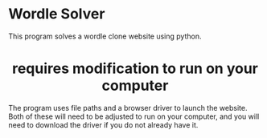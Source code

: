 # Wordle Solver
This program solves a wordle clone website using python. 
<h1 align='center'>requires modification to run on your computer</h1>
The program uses file paths and a browser driver to launch the website. Both of these will need to be adjusted to run on your computer, and you will need to download the driver if you do not already have it. 
